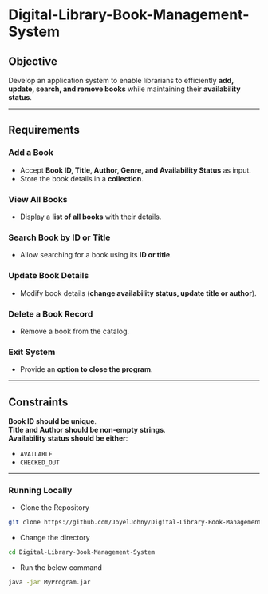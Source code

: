 # Digital-Library-Book-Management-System

## Objective  
Develop an application system to enable librarians to efficiently **add, update, search, and remove books** while maintaining their **availability status**.

---

## Requirements  

### Add a Book  
- Accept **Book ID, Title, Author, Genre, and Availability Status** as input.  
- Store the book details in a **collection**.

### View All Books  
- Display a **list of all books** with their details.

### Search Book by ID or Title  
- Allow searching for a book using its **ID or title**.

### Update Book Details  
- Modify book details (**change availability status, update title or author**).

### Delete a Book Record  
- Remove a book from the catalog.

### Exit System  
- Provide an **option to close the program**.

---

## Constraints  
 **Book ID should be unique**.  
 **Title and Author should be non-empty strings**.  
 **Availability status should be either**:  
   - `AVAILABLE`  
   - `CHECKED_OUT`  

---

### Running Locally
- Clone the Repository
```sh
git clone https://github.com/JoyelJohny/Digital-Library-Book-Management-System.git
```
- Change the directory
```sh
cd Digital-Library-Book-Management-System
```
- Run the below command
```sh
java -jar MyProgram.jar
```
